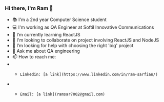 ### Hi there, I'm Ram 👋
- 📚 I'm a 2nd year Computer Science student
- 💻 I'm working as QA Engineer at Softil Innovative Communications
- 🌱 I’m currently learning ReactJS
- 👯 I'm looking to collaborate on project involving ReactJS and NodeJS
- 🤔 I’m looking for help with choosing the right 'big' project
-  💬 Ask me about QA engineering
-  📫 How to reach me:
- -     Linkedin: [a link](https://www.linkedin.com/in/ram-sarfian/)
- -     Email: [a link](ramsar7002@gmail.com)
<!--
**ramsar7002/ramsar7002** is a ✨ _special_ ✨ repository because its `README.md` (this file) appears on your GitHub profile.

Here are some ideas to get you started:

- 🔭 I’m currently working on ...
- 🌱 I’m currently learning ...
- 👯 I’m looking to collaborate on ...
- 🤔 I’m looking for help with ...
- 💬 Ask me about ...
- 📫 How to reach me: ...
- 😄 Pronouns: ...
- ⚡ Fun fact: ...
-->

